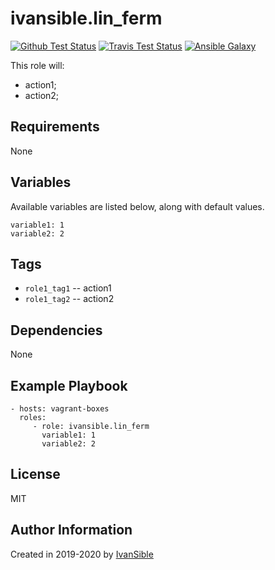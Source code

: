 # ivansible.lin_ferm

[![Github Test Status](https://github.com/ivansible/lin-ferm/workflows/Molecule%20test/badge.svg?branch=master)](https://github.com/ivansible/lin-ferm/actions)
[![Travis Test Status](https://travis-ci.org/ivansible/lin-ferm.svg?branch=master)](https://travis-ci.org/ivansible/lin-ferm)
[![Ansible Galaxy](https://img.shields.io/badge/galaxy-ivansible.lin__ferm-68a.svg?style=flat)](https://galaxy.ansible.com/ivansible/lin_ferm/)

This role will:
 - action1;
 - action2;


## Requirements

None


## Variables

Available variables are listed below, along with default values.

    variable1: 1
    variable2: 2


## Tags

- `role1_tag1` -- action1
- `role1_tag2` -- action2


## Dependencies

None


## Example Playbook

    - hosts: vagrant-boxes
      roles:
         - role: ivansible.lin_ferm
           variable1: 1
           variable2: 2


## License

MIT


## Author Information

Created in 2019-2020 by [IvanSible](https://github.com/ivansible)
